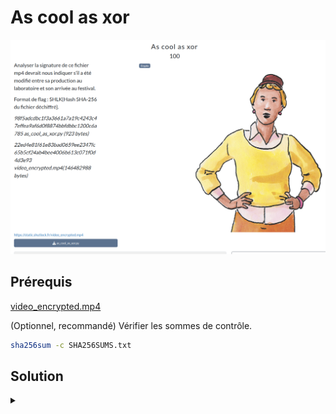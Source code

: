 # As cool as xor

![chall](challenge.png)

## Prérequis

[video_encrypted.mp4](https://mega.nz/file/QdhW1Rwb#mvIVcoZISCEsZzyOXXXPseTDQEZOT2PG6BYDsjqTVms)

(Optionnel, recommandé) Vérifier les sommes de contrôle.
```bash
sha256sum -c SHA256SUMS.txt
```

<h2>Solution</h2>

<details>
<summary></summary>

* On est face à un programme qui utilise un algorithme de type [Feistel](https://fr.wikipedia.org/wiki/R%C3%A9seau_de_Feistel) pour chiffrer une vidéo.
* On nous donne le fichier chiffré, l'algorithme de chiffrement, et l'en-tête du fichier en clair.
* On récupère la clé de chiffrement en exploitant les propriété du chiffrement de Feistel et du XOR, comme il n'y a qu'un tour !
* Le flag est le SHA256 du fichier en clair.

Flag : `SHLK{821db7160a76db43d0e7f73d5361939f6c9ee8c95359d8e074473c5353cc1965}`

</details>